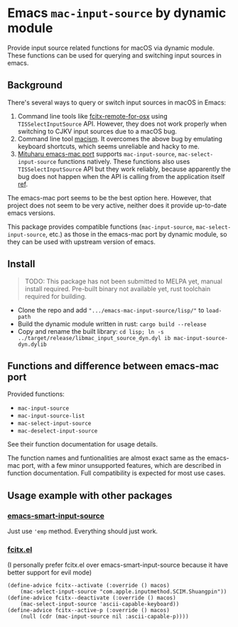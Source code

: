 # Emacs `mac-input-source` by dynamic module

Provide input source related functions for macOS via dynamic module.
These functions can be used for querying and switching input sources in emacs.

## Background

There's several ways to query or switch input sources in macOS in Emacs:

1. Command line tools like [fcitx-remote-for-osx](https://github.com/xcodebuild/fcitx-remote-for-osx) using `TISSelectInputSource` API.
However, they does not work properly when switching to CJKV input sources due to a macOS bug.
2. Command line tool [macism](https://github.com/laishulu/macism).
It overcomes the above bug by emulating keyboard shortcuts, which seems unreliable and hacky to me.
3. [Mituharu emacs-mac port](https://bitbucket.org/mituharu/emacs-mac/) supports `mac-input-source`, `mac-select-input-source` functions
natively. These functions also uses `TISSelectInputSource` API but they work reliably, because
apparently the bug does not happen when the API is calling from the application itself [ref](https://github.com/pqrs-org/Karabiner-Elements/issues/1602#issuecomment-605628367).

The emacs-mac port seems to be the best option here.
However, that project does not seem to be very active, neither does it provide up-to-date emacs versions.

This package provides compatible functions (`mac-input-source`, `mac-select-input-source`, etc.)
as those in the emacs-mac port by dynamic module, so they can be used with upstream version of emacs.

## Install

> TODO: This package has not been submitted to MELPA yet, manual install required.
> Pre-built binary not available yet, rust toolchain required for building.

- Clone the repo and add `".../emacs-mac-input-source/lisp/"` to `load-path`
- Build the dynamic module written in rust: `cargo build --release`
- Copy and rename the built library: `cd lisp; ln -s ../target/release/libmac_input_source_dyn.dyl
ib mac-input-source-dyn.dylib`

## Functions and difference between emacs-mac port

Provided functions:

- `mac-input-source`
- `mac-input-source-list`
- `mac-select-input-source`
- `mac-deselect-input-source`

See their function documentation for usage details.

The function names and funtionalities are almost exact same as the emacs-mac port,
with a few minor unsupported features, which are described in function documentation.
Full compatibility is expected for most use cases.

## Usage example with other packages

### [emacs-smart-input-source](https://github.com/laishulu/emacs-smart-input-source)

Just use `'emp` method. Everything should just work.

### [fcitx.el](https://github.com/cute-jumper/fcitx.el)

(I personally prefer fcitx.el over emacs-smart-input-source because it have better support for evil mode)

```
(define-advice fcitx--activate (:override () macos)
    (mac-select-input-source "com.apple.inputmethod.SCIM.Shuangpin"))
(define-advice fcitx--deactivate (:override () macos)
    (mac-select-input-source 'ascii-capable-keyboard))
(define-advice fcitx--active-p (:override () macos)
    (null (cdr (mac-input-source nil :ascii-capable-p))))
```
